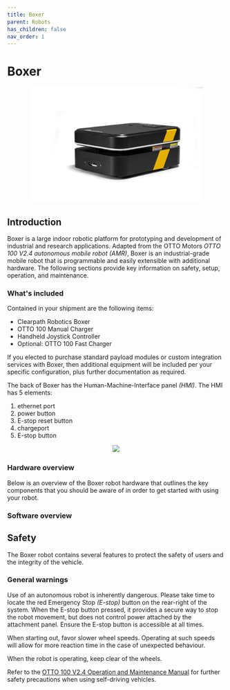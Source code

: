 ```yaml
---
title: Boxer
parent: Robots
has_children: false
nav_order: 1
---
```


# Boxer

<center>
  <img src="../../assets/images/robot_boxer_1.png" width="400"/>
</center>

## Introduction

Boxer is a large indoor robotic platform for prototyping and development of industrial and research applications. 
Adapted from the OTTO Motors _OTTO 100 V2.4 autonomous mobile robot (AMR)_, 
Boxer is an industrial-grade mobile robot that is programmable and easily extensible with additional hardware.
The following sections provide key information on safety, setup, operation, and maintenance.

### What's included

Contained in your shipment are the following items:

-   Clearpath Robotics Boxer
-   OTTO 100 Manual Charger
-   Handheld Joystick Controller
-   Optional: OTTO 100 Fast Charger

If you elected to purchase standard payload modules or custom integration services with Boxer, 
then additional equipment will be included per your specific configuration, plus further documentation as required.

The back of Boxer has the Human-Machine-Interface panel _(HMI)_.
The HMI has 5 elements: 

1.  ethernet port
2.  power button
3.  E-stop reset button
4.  chargeport
5.  E-stop button

<center>
  <img src="{{ site.url }}/assets/images/robot_boxer_2.png" width="400"/>
</center>

### Hardware overview

Below is an overview of the Boxer robot hardware that outlines the key components that you should be aware of in order to get started with using your robot. 

### Software overview

## Safety

The Boxer robot contains several features to protect the safety of users and the integrity of the vehicle.

### General warnings

Use of an autonomous robot is inherently dangerous. 
Please take time to locate the red Emergency Stop _(E-stop)_ button on the rear-right of the system. 
When the E-stop button pressed, it provides a secure way to stop the robot movement, but does not control power attached by the attachment panel. 
Ensure the E-stop button is accessible at all times.

When starting out, favor slower wheel speeds. 
Operating at such speeds will allow for more reaction time in the case of unexpected behaviour. 

When the robot is operating, keep clear of the wheels. 

Refer to the [OTTO 100 V2.4 Operation and Maintenance Manual](https://help.ottomotors.com/docs/robots/otto-100-v2-4?preview=/53683025/99909709/OMM-000094-Operation%20and%20Maintenance%20Manual%20OTTO%20100%20V2.4_A.pdf) for further safety precautions when using self-driving vehicles.
